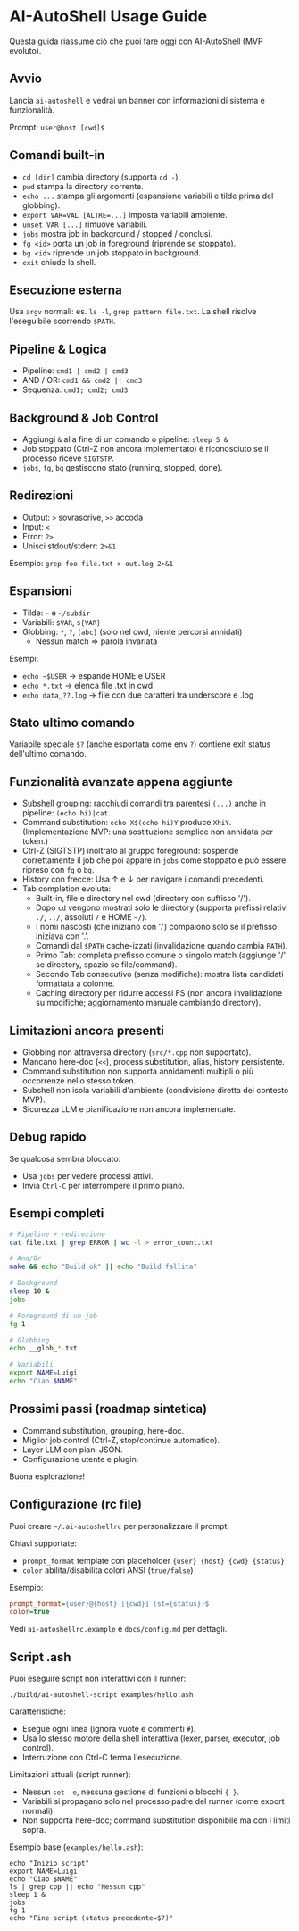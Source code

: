 # AI-AutoShell Usage Guide

Questa guida riassume ciò che puoi fare oggi con AI-AutoShell (MVP evoluto).

## Avvio

Lancia `ai-autoshell` e vedrai un banner con informazioni di sistema e funzionalità.

Prompt: `user@host [cwd]$`

## Comandi built-in

- `cd [dir]` cambia directory (supporta `cd -`).
- `pwd` stampa la directory corrente.
- `echo ...` stampa gli argomenti (espansione variabili e tilde prima del globbing).
- `export VAR=VAL [ALTRE=...]` imposta variabili ambiente.
- `unset VAR [...]` rimuove variabili.
- `jobs` mostra job in background / stopped / conclusi.
- `fg <id>` porta un job in foreground (riprende se stoppato).
- `bg <id>` riprende un job stoppato in background.
- `exit` chiude la shell.

## Esecuzione esterna

Usa `argv` normali: es. `ls -l`, `grep pattern file.txt`.
La shell risolve l'eseguibile scorrendo `$PATH`.

## Pipeline & Logica

- Pipeline: `cmd1 | cmd2 | cmd3`
- AND / OR: `cmd1 && cmd2 || cmd3`
- Sequenza: `cmd1; cmd2; cmd3`

## Background & Job Control

- Aggiungi `&` alla fine di un comando o pipeline: `sleep 5 &`
- Job stoppato (Ctrl-Z non ancora implementato) è riconosciuto se il processo riceve `SIGTSTP`.
- `jobs`, `fg`, `bg` gestiscono stato (running, stopped, done).

## Redirezioni

- Output: `>` sovrascrive, `>>` accoda
- Input: `<`
- Error: `2>`
- Unisci stdout/stderr: `2>&1`

Esempio: `grep foo file.txt > out.log 2>&1`

## Espansioni

- Tilde: `~` e `~/subdir`
- Variabili: `$VAR`, `${VAR}`
- Globbing: `*`, `?`, `[abc]` (solo nel cwd, niente percorsi annidati)
  - Nessun match ⇒ parola invariata

Esempi:

- `echo ~$USER` → espande HOME e USER
- `echo *.txt` → elenca file .txt in cwd
- `echo data_??.log` → file con due caratteri tra underscore e .log

## Stato ultimo comando

Variabile speciale `$?` (anche esportata come env `?`) contiene exit status dell'ultimo comando.

## Funzionalità avanzate appena aggiunte

- Subshell grouping: racchiudi comandi tra parentesi `(...)` anche in pipeline: `(echo hi)|cat`.
- Command substitution: `echo X$(echo hi)Y` produce `XhiY`. (Implementazione MVP: una sostituzione semplice non annidata per token.)
- Ctrl-Z (SIGTSTP) inoltrato al gruppo foreground: sospende correttamente il job che poi appare in `jobs` come stoppato e può essere ripreso con `fg` o `bg`.
- History con frecce: Usa ↑ e ↓ per navigare i comandi precedenti.
- Tab completion evoluta:
  - Built-in, file e directory nel cwd (directory con suffisso '/').
  - Dopo `cd` vengono mostrati solo le directory (supporta prefissi relativi `./`, `../`, assoluti `/` e HOME `~/`).
  - I nomi nascosti (che iniziano con '.') compaiono solo se il prefisso iniziava con '.'.
  - Comandi dal `$PATH` cache-izzati (invalidazione quando cambia `PATH`).
  - Primo Tab: completa prefisso comune o singolo match (aggiunge '/' se directory, spazio se file/command).
  - Secondo Tab consecutivo (senza modifiche): mostra lista candidati formattata a colonne.
  - Caching directory per ridurre accessi FS (non ancora invalidazione su modifiche; aggiornamento manuale cambiando directory).

## Limitazioni ancora presenti

- Globbing non attraversa directory (`src/*.cpp` non supportato).
- Mancano here-doc (`<<`), process substitution, alias, history persistente.
- Command substitution non supporta annidamenti multipli o più occorrenze nello stesso token.
- Subshell non isola variabili d'ambiente (condivisione diretta del contesto MVP).
- Sicurezza LLM e pianificazione non ancora implementate.

## Debug rapido

Se qualcosa sembra bloccato:

- Usa `jobs` per vedere processi attivi.
- Invia `Ctrl-C` per interrompere il primo piano.

## Esempi completi

```sh
# Pipeline + redirezione
cat file.txt | grep ERROR | wc -l > error_count.txt

# And/Or
make && echo "Build ok" || echo "Build fallita"

# Background
sleep 10 &
jobs

# Foreground di un job
fg 1

# Globbing
echo __glob_*.txt

# Variabili
export NAME=Luigi
echo "Ciao $NAME"
```

## Prossimi passi (roadmap sintetica)

- Command substitution, grouping, here-doc.
- Miglior job control (Ctrl-Z, stop/continue automatico).
- Layer LLM con piani JSON.
- Configurazione utente e plugin.

Buona esplorazione!

## Configurazione (rc file)

Puoi creare `~/.ai-autoshellrc` per personalizzare il prompt.

Chiavi supportate:

- `prompt_format` template con placeholder `{user} {host} {cwd} {status}`
- `color` abilita/disabilita colori ANSI (`true/false`)

Esempio:

```ini
prompt_format={user}@{host} [{cwd}] (st={status})$
color=true
```

Vedi `ai-autoshellrc.example` e `docs/config.md` per dettagli.

## Script .ash

Puoi eseguire script non interattivi con il runner:

```
./build/ai-autoshell-script examples/hello.ash
```

Caratteristiche:

- Esegue ogni linea (ignora vuote e commenti `#`).
- Usa lo stesso motore della shell interattiva (lexer, parser, executor, job control).
- Interruzione con Ctrl-C ferma l'esecuzione.

Limitazioni attuali (script runner):

- Nessun `set -e`, nessuna gestione di funzioni o blocchi `{ }`.
- Variabili si propagano solo nel processo padre del runner (come export normali).
- Non supporta here-doc; command substitution disponibile ma con i limiti sopra.

Esempio base (`examples/hello.ash`):

```
echo "Inizio script"
export NAME=Luigi
echo "Ciao $NAME"
ls | grep cpp || echo "Nessun cpp"
sleep 1 &
jobs
fg 1
echo "Fine script (status precedente=$?)"
```
